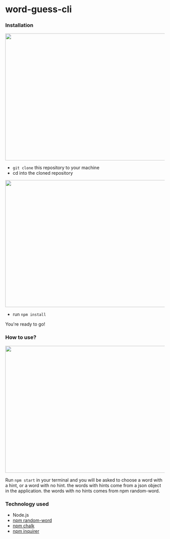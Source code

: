 # word-guess-cli

### Installation

<img src="https://thumbs.gfycat.com/LeadingEsteemedEyelashpitviper-size_restricted.gif" width="600" height="400" />

* `git clone` this repository to your machine
* cd into the cloned repository


<img src="https://thumbs.gfycat.com/AmpleOddAquaticleech-size_restricted.gif" width="600" height="400" />

* run `npm install`


You're ready to go!

### How to use?

<img src="https://thumbs.gfycat.com/ConcreteAngelicIvorybackedwoodswallow-size_restricted.gif" width="600" height="400" />


Run `npm start` in your terminal and you will be asked to choose a word with a hint, or a word with no hint. the words with hints come from a json object in the application. the words with no hints comes from npm random-word.


### Technology used

* Node.js
* [npm random-word](https://www.npmjs.com/package/random-word)
* [npm chalk](https://www.npmjs.com/package/chalk)
* [npm inquirer](https://www.npmjs.com/package/inquirer)






